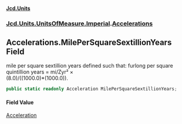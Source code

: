 #### [Jcd.Units](index.md 'index')
### [Jcd.Units.UnitsOfMeasure.Imperial](Jcd.Units.UnitsOfMeasure.Imperial.md 'Jcd.Units.UnitsOfMeasure.Imperial').[Accelerations](Accelerations.md 'Jcd.Units.UnitsOfMeasure.Imperial.Accelerations')

## Accelerations.MilePerSquareSextillionYears Field

mile per square sextillion years defined such that: furlong per square quintillion years = mi/Zyr² ×  
(8.0)/((1000.0)*(1000.0)).

```csharp
public static readonly Acceleration MilePerSquareSextillionYears;
```

#### Field Value
[Acceleration](Acceleration.md 'Jcd.Units.UnitTypes.Acceleration')